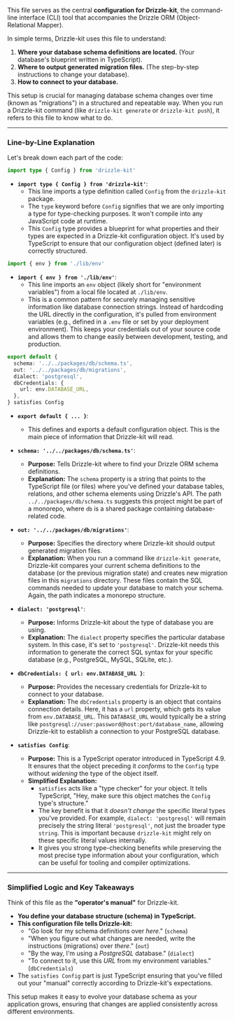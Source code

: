 This file serves as the central **configuration for Drizzle-kit**, the command-line interface (CLI) tool that accompanies the Drizzle ORM (Object-Relational Mapper).

In simple terms, Drizzle-kit uses this file to understand:
1.  **Where your database schema definitions are located.** (Your database's blueprint written in TypeScript).
2.  **Where to output generated migration files.** (The step-by-step instructions to change your database).
3.  **How to connect to your database.**

This setup is crucial for managing database schema changes over time (known as "migrations") in a structured and repeatable way. When you run a Drizzle-kit command (like `drizzle-kit generate` or `drizzle-kit push`), it refers to this file to know what to do.

---

### Line-by-Line Explanation

Let's break down each part of the code:

```typescript
import type { Config } from 'drizzle-kit'
```

*   **`import type { Config } from 'drizzle-kit'`**:
    *   This line imports a type definition called `Config` from the `drizzle-kit` package.
    *   The `type` keyword before `Config` signifies that we are only importing a type for type-checking purposes. It won't compile into any JavaScript code at runtime.
    *   This `Config` type provides a blueprint for what properties and their types are expected in a Drizzle-kit configuration object. It's used by TypeScript to ensure that our configuration object (defined later) is correctly structured.

```typescript
import { env } from './lib/env'
```

*   **`import { env } from './lib/env'`**:
    *   This line imports an `env` object (likely short for "environment variables") from a local file located at `./lib/env`.
    *   This is a common pattern for securely managing sensitive information like database connection strings. Instead of hardcoding the URL directly in the configuration, it's pulled from environment variables (e.g., defined in a `.env` file or set by your deployment environment). This keeps your credentials out of your source code and allows them to change easily between development, testing, and production.

```typescript
export default {
  schema: '../../packages/db/schema.ts',
  out: '../../packages/db/migrations',
  dialect: 'postgresql',
  dbCredentials: {
    url: env.DATABASE_URL,
  },
} satisfies Config
```

*   **`export default { ... }`**:
    *   This defines and exports a default configuration object. This is the main piece of information that Drizzle-kit will read.

*   **`schema: '../../packages/db/schema.ts'`**:
    *   **Purpose:** Tells Drizzle-kit where to find your Drizzle ORM schema definitions.
    *   **Explanation:** The `schema` property is a string that points to the TypeScript file (or files) where you've defined your database tables, relations, and other schema elements using Drizzle's API. The path `../../packages/db/schema.ts` suggests this project might be part of a monorepo, where `db` is a shared package containing database-related code.

*   **`out: '../../packages/db/migrations'`**:
    *   **Purpose:** Specifies the directory where Drizzle-kit should output generated migration files.
    *   **Explanation:** When you run a command like `drizzle-kit generate`, Drizzle-kit compares your current schema definitions to the database (or the previous migration state) and creates new migration files in this `migrations` directory. These files contain the SQL commands needed to update your database to match your schema. Again, the path indicates a monorepo structure.

*   **`dialect: 'postgresql'`**:
    *   **Purpose:** Informs Drizzle-kit about the type of database you are using.
    *   **Explanation:** The `dialect` property specifies the particular database system. In this case, it's set to `'postgresql'`. Drizzle-kit needs this information to generate the correct SQL syntax for your specific database (e.g., PostgreSQL, MySQL, SQLite, etc.).

*   **`dbCredentials: { url: env.DATABASE_URL }`**:
    *   **Purpose:** Provides the necessary credentials for Drizzle-kit to connect to your database.
    *   **Explanation:** The `dbCredentials` property is an object that contains connection details. Here, it has a `url` property, which gets its value from `env.DATABASE_URL`. This `DATABASE_URL` would typically be a string like `postgresql://user:password@host:port/database_name`, allowing Drizzle-kit to establish a connection to your PostgreSQL database.

*   **`satisfies Config`**:
    *   **Purpose:** This is a TypeScript operator introduced in TypeScript 4.9. It ensures that the object preceding it *conforms* to the `Config` type without *widening* the type of the object itself.
    *   **Simplified Explanation:**
        *   `satisfies` acts like a "type checker" for your object. It tells TypeScript, "Hey, make sure this object matches the `Config` type's structure."
        *   The key benefit is that it *doesn't change* the specific literal types you've provided. For example, `dialect: 'postgresql'` will remain precisely the string literal `'postgresql'`, not just the broader type `string`. This is important because `drizzle-kit` might rely on these specific literal values internally.
        *   It gives you strong type-checking benefits while preserving the most precise type information about your configuration, which can be useful for tooling and compiler optimizations.

---

### Simplified Logic and Key Takeaways

Think of this file as the **"operator's manual"** for Drizzle-kit.

*   **You define your database structure (schema) in TypeScript.**
*   **This configuration file tells Drizzle-kit:**
    *   "Go look for my schema definitions over *here*." (`schema`)
    *   "When you figure out what changes are needed, write the instructions (migrations) over *there*." (`out`)
    *   "By the way, I'm using a *PostgreSQL* database." (`dialect`)
    *   "To connect to it, use this *URL* from my environment variables." (`dbCredentials`)
*   The `satisfies Config` part is just TypeScript ensuring that you've filled out your "manual" correctly according to Drizzle-kit's expectations.

This setup makes it easy to evolve your database schema as your application grows, ensuring that changes are applied consistently across different environments.